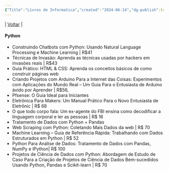 ```yaml
---
{"Title":"Livros de Informatica","created":"2024-06-14","dg-publish":true,"tags":["pessoal/list","pessoal/livros"],"permalink":"/1-minha-vida/livros-de-informatica/","dgPassFrontmatter":true}
---
```


| [Voltar](index) |
#### Python
  - Construindo Chatbots com Python: Usando Natural Language Processing e Machine Learning | R$41
 - Técnicas de Invasão: Aprenda as técnicas usadas por hackers em invasões reais | R$43
 - Guia Prático: HTML & CSS: Aprenda os conceitos básicos de como construir páginas web
 - Criando Projetos com Arduino Para a Internet das Coisas: Experimentos com Aplicações do Mundo Real – Um Guia Para o Entusiasta de Arduino ávido por Aprender | R$56,
 - Pfsense: O Guia Ideal para Iniciantes
 - Eletrônica Para Makers: Um Manual Prático Para o Novo Entusiasta de Eletrônic | R$ 68
 - O que todo corpo fala: Um ex-agente do FBI ensina como decodificar a linguagem corporal e ler as pessoas | R$ 16
 - Tratamento de Dados com Python + Pandas
 - Web Scraping com Python: Coletando Mais Dados da web | R$ 70
 - Machine Learning – Guia de Referência Rápida: Trabalhando com Dados Estruturados em Python | R$ 52
 - Python Para Análise de Dados: Tratamento de Dados com Pandas, NumPy e IPython| R$ 100
 - Projetos de Ciência de Dados com Python: Abordagem de Estudo de Caso Para a Criação de Projetos de Ciência de Dados Bem-sucedidos Usando Python, Pandas e Scikit-learn | R$ 70
